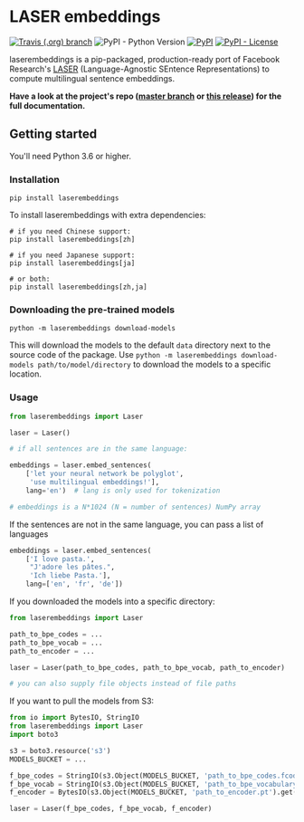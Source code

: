 # LASER embeddings

[![Travis (.org) branch](https://img.shields.io/travis/yannvgn/laserembeddings/master?style=flat-square)](https://travis-ci.org/yannvgn/laserembeddings)
![PyPI - Python Version](https://img.shields.io/pypi/pyversions/laserembeddings?style=flat-square)
[![PyPI](https://img.shields.io/pypi/v/laserembeddings.svg?style=flat-square)](https://pypi.org/project/laserembeddings/)
[![PyPI - License](https://img.shields.io/pypi/l/laserembeddings.svg?style=flat-square)](https://github.com/yannvgn/laserembeddings/blob/master/LICENSE)

laserembeddings is a pip-packaged, production-ready port of Facebook Research's [LASER](https://github.com/facebookresearch/LASER) (Language-Agnostic SEntence Representations) to compute multilingual sentence embeddings.

**Have a look at the project's repo ([master branch](https://github.com/yannvgn/laserembeddings) or [this release](https://github.com/yannvgn/laserembeddings/tree/v1.0.0)) for the full documentation.**

## Getting started

You'll need Python 3.6 or higher.

### Installation

```
pip install laserembeddings
```

To install laserembeddings with extra dependencies:

```
# if you need Chinese support:
pip install laserembeddings[zh]

# if you need Japanese support:
pip install laserembeddings[ja]

# or both:
pip install laserembeddings[zh,ja]
```

### Downloading the pre-trained models

```
python -m laserembeddings download-models
```

This will download the models to the default `data` directory next to the source code of the package. Use `python -m laserembeddings download-models path/to/model/directory` to download the models to a specific location.

### Usage

```python
from laserembeddings import Laser

laser = Laser()

# if all sentences are in the same language:

embeddings = laser.embed_sentences(
    ['let your neural network be polyglot',
     'use multilingual embeddings!'],
    lang='en')  # lang is only used for tokenization

# embeddings is a N*1024 (N = number of sentences) NumPy array
```

If the sentences are not in the same language, you can pass a list of languages
```python
embeddings = laser.embed_sentences(
    ['I love pasta.',
     "J'adore les pâtes.",
     'Ich liebe Pasta.'],
    lang=['en', 'fr', 'de'])
```

If you downloaded the models into a specific directory:

```python
from laserembeddings import Laser

path_to_bpe_codes = ...
path_to_bpe_vocab = ...
path_to_encoder = ...

laser = Laser(path_to_bpe_codes, path_to_bpe_vocab, path_to_encoder)

# you can also supply file objects instead of file paths
```

If you want to pull the models from S3:

```python
from io import BytesIO, StringIO
from laserembeddings import Laser
import boto3

s3 = boto3.resource('s3')
MODELS_BUCKET = ...

f_bpe_codes = StringIO(s3.Object(MODELS_BUCKET, 'path_to_bpe_codes.fcodes').get()['Body'].read().decode('utf-8'))
f_bpe_vocab = StringIO(s3.Object(MODELS_BUCKET, 'path_to_bpe_vocabulary.fvocab').get()['Body'].read().decode('utf-8'))
f_encoder = BytesIO(s3.Object(MODELS_BUCKET, 'path_to_encoder.pt').get()['Body'].read())

laser = Laser(f_bpe_codes, f_bpe_vocab, f_encoder)
```
